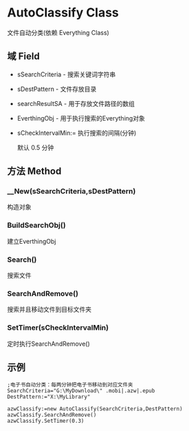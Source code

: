 # AutoClassify Class

文件自动分类(依赖 Everything Class)

## 域 Field 

- sSearchCriteria - 搜索关键词字符串

- sDestPattern - 文件存放目录

- searchResultSA - 用于存放文件路径的数组

- EverthingObj - 用于执行搜索的Everything对象

- sCheckIntervalMin:= 执行搜索的间隔(分钟)

  默认 0.5 分钟

## 方法 Method

### __New(sSearchCriteria,sDestPattern)

构造对象

### BuildSearchObj()

建立EverthingObj 

### Search()

搜索文件

### SearchAndRemove()

搜索并且移动文件到目标文件夹

### SetTimer(sCheckIntervalMin)

定时执行SearchAndRemove()

## 示例

```autohotkey
;电子书自动分类：每两分钟把电子书移动到对应文件夹
SearchCriteria="G:\MyDownload\" .mobi|.azw|.epub
DestPattern:="X:\MyLibrary"	

azwClassify:=new AutoClassify(SearchCriteria,DestPattern)
azwClassify.SearchAndRemove()
azwClassify.SetTimer(0.3)
```

